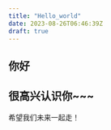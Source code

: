 ```yaml
---
title: "Hello_world"
date: 2023-08-26T06:46:39Z
draft: true
---
```


## 你好

## 很高兴认识你~~~
  希望我们未来一起走！